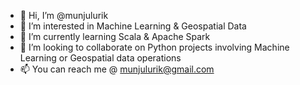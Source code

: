 - 👋 Hi, I’m @munjulurik
- 👀 I’m interested in Machine Learning & Geospatial Data
- 🌱 I’m currently learning Scala & Apache Spark
- 💞️ I’m looking to collaborate on Python projects involving Machine Learning or Geospatial data operations
- 📫 You can reach me @ munjulurik@gmail.com

<!---
munjulurik/munjulurik is a ✨ special ✨ repository because its `README.md` (this file) appears on your GitHub profile.
You can click the Preview link to take a look at your changes.
--->
